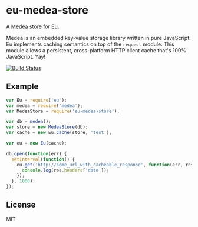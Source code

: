 # eu-medea-store
 
A [Medea](https://github.com/medea/medea) store for [Eu](https://github.com/cucumber-ltd/eu).

Medea is an embedded key-value storage library written in pure JavaScript.  Eu implements caching semantics on top of the `request` module.  This module allows a persistent, cross-platform HTTP client cache that's 100% JavaScript.  Yay!

[![Build Status](https://api.travis-ci.org/medea/eu-medea-store.svg?branch=master)](https://travis-ci.org/medea/medea-ttl)

## Example

```js
var Eu = require('eu');
var medea = require('medea');
var MedeaStore = require('eu-medea-store');

var db = medea();
var store = new MedeaStore(db);
var cache = new Eu.Cache(store, 'test');

var eu = new Eu(cache);

db.open(function(err) {
  setInterval(function() {
    eu.get('http://some_url_with_cacheable_response', function(err, res) {
      console.log(res.headers['date']);
    });
  }, 1000);
});
```

## License

MIT
